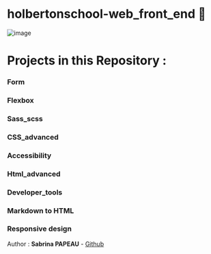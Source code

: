 # holbertonschool-web_front_end 📌

![image](https://zupimages.net/up/24/16/mteg.png)

# Projects in this Repository :

### Form
### Flexbox
### Sass_scss
### CSS_advanced
### Accessibility
### Html_advanced
### Developer_tools
### Markdown to HTML
### Responsive design

Author  :  **Sabrina PAPEAU** - [Github](https://github.com/Holbiwan)